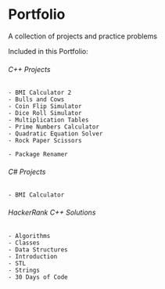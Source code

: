 # Portfolio  
A collection of projects and practice problems  
  
Included in this Portfolio:  
###### C++ Projects  
	- BMI Calculator 2
	- Bulls and Cows  
	- Coin Flip Simulator  
	- Dice Roll Simulator 
	- Multiplication Tables
	- Prime Numbers Calculator  
	- Quadratic Equation Solver  
	- Rock Paper Scissors   
	
	- Package Renamer  
  
###### C# Projects  
	- BMI Calculator  
	
###### HackerRank C++ Solutions  
	- Algorithms  
	- Classes  
	- Data Structures  
	- Introduction  
	- STL  
	- Strings  
	- 30 Days of Code  